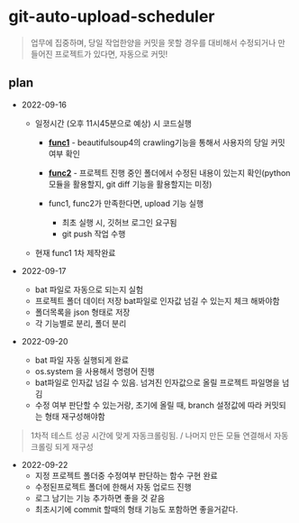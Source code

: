 # git-auto-upload-scheduler

> 업무에 집중하며, 당일 작업한양을 커밋을 못할 경우를 대비해서 수정되거나 만들어진 프로젝트가 있다면, 자동으로 커밋!


## plan

* 2022-09-16
  * 일정시간 (오후 11시45분으로 예상) 시 코드실행
    * **[func1](./gitcrawler/crawler.py)** - beautifulsoup4의 crawling기능을 통해서 사용자의 당일 커밋여부 확인

    * **[func2](./fmanagement/checkfolder.py)** - 프로젝트 진행 중인 폴더에서 수정된 내용이 있는지 확인(python 모듈을 활용할지, git diff 기능을 활용할지는 미정)


    * func1, func2가 만족한다면, upload 기능 실행
      * 최초 실행 시, 깃허브 로그인 요구됨
      * git push 작업 수행
  
  * 현재 func1 1차 제작완료
 
* 2022-09-17 
    * bat 파일로 자동으로 되는지 실험
    * 프로젝트 폴더 데이터 저장 bat파일로 인자값 넘길 수 있는지 체크 해봐야함
    * 폴더목록을 json 형태로 저장 
    * 각 기능별로 분리, 폴더 분리


* 2022-09-20
    * bat 파일 자동 실행되게 완료
    * os.system 을 사용해서 명령어 진행
    * bat파일로 인자값 넘길 수 있음. 넘겨진 인자값으로 올릴 프로젝트 파일명을 넘김
    * 수정 여부 판단할 수 있는거랑, 초기에 올릴 때, branch 설정값에 따라 커밋되는 형태 재구성해야함

> 1차적 테스트 성공 시간에 맞게 자동크롤링됨. / 나머지 만든 모듈 연결해서 자동 크롤링 되게 재구성


* 2022-09-22
    * 지정 프로젝트 폴더중 수정여부 판단하는 함수 구현 완료
    * 수정된프로젝트 폴더에 한해서 자동 업로드 진행
    * 로그 남기는 기능 추가하면 좋을 것 같음
    * 최초시기에 commit 할때의 형태 기능도 포함하면 좋을거같다.


